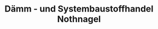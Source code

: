 ---
title: "Dämm - und Systembaustoffhandel Nothnagel"
url: /wasungen/daemm-und-systembaustoffhandel-nothnagel/
shop: Baustoffe
---